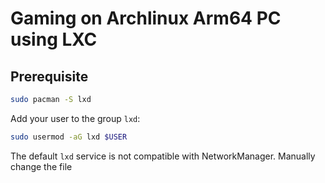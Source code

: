 # Gaming on Archlinux Arm64 PC using LXC

## Prerequisite

```bash
sudo pacman -S lxd
```

Add your user to the group `lxd`:

```bash
sudo usermod -aG lxd $USER
```

The default `lxd` service is not compatible with NetworkManager. Manually change the file

